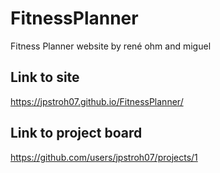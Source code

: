 # FitnessPlanner

Fitness Planner website by rené ohm and miguel

## Link to  site

https://jpstroh07.github.io/FitnessPlanner/

## Link to project board

https://github.com/users/jpstroh07/projects/1